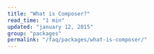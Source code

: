```yaml
---
title: "What is Composer?"
read_time: "1 min"
updated: "january 12, 2015"
group: "packages"
permalink: "/faq/packages/what-is-composer/"
---
```



